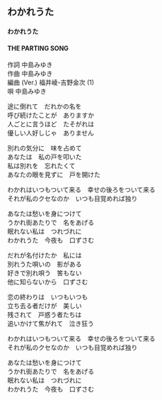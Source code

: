 ## わかれうた
#### わかれうた
#### THE PARTING SONG

作詞     中島みゆき  
作曲     中島みゆき  
編曲 (Ver.)     福井崚-吉野金次 (1)  
唄        中島みゆき  
  
  
  
途に倒れて　だれかの名を  
呼び続けたことが　ありますか  
人ごとに言うほど　たそがれは  
優しい人好しじゃ　ありません  
  
別れの気分に　味を占めて  
あなたは　私の戸を叩いた  
私は別れを　忘れたくて  
あなたの眼を見ずに　戸を開けた  
  
わかれはいつもついて来る　幸せの後ろをついて来る  
それが私のクセなのか　いつも目覚めれば独り  
  
あなたは愁いを身につけて  
うかれ街あたりで　名をあげる  
眠れない私は　つれづれに  
わかれうた　今夜も　口ずさむ  
  
  
だれが名付けたか　私には  
別れうた唄いの　影がある  
好きで別れ唄う　筈もない  
他に知らないから　口ずさむ  
  
恋の終わりは　いつもいつも  
立ち去る者だけが　美しい  
残されて　戸惑う者たちは  
追いかけて焦がれて　泣き狂う  
  
わかれはいつもついて来る　幸せの後ろをついて来る  
それが私のクセなのか　いつも目覚めれば独り  
  
あなたは愁いを身につけて  
うかれ街あたりで　名をあげる  
眠れない私は　つれづれに  
わかれうた　今夜も　口ずさむ  

